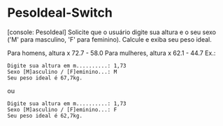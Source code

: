 # PesoIdeal-Switch
[console: PesoIdeal] Solicite que o usuário digite sua altura e o seu sexo ('M' para masculino, 'F' para feminino). Calcule e exiba seu peso ideal.

Para homens, altura x 72.7 - 58.0
Para mulheres, altura x 62.1 - 44.7
Ex.:
```
Digite sua altura em m..........: 1,73
Sexo [M]asculino / [F]eminino...: M
Seu peso ideal é 67,7kg.
```
ou
```
Digite sua altura em m..........: 1,73
Sexo [M]asculino / [F]eminino...: F
Seu peso ideal é 62,7kg.
```
